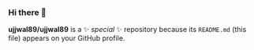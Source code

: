 ### Hi there 👋


**ujjwal89/ujjwal89** is a ✨ _special_ ✨ repository because its `README.md` (this file) appears on your GitHub profile.

